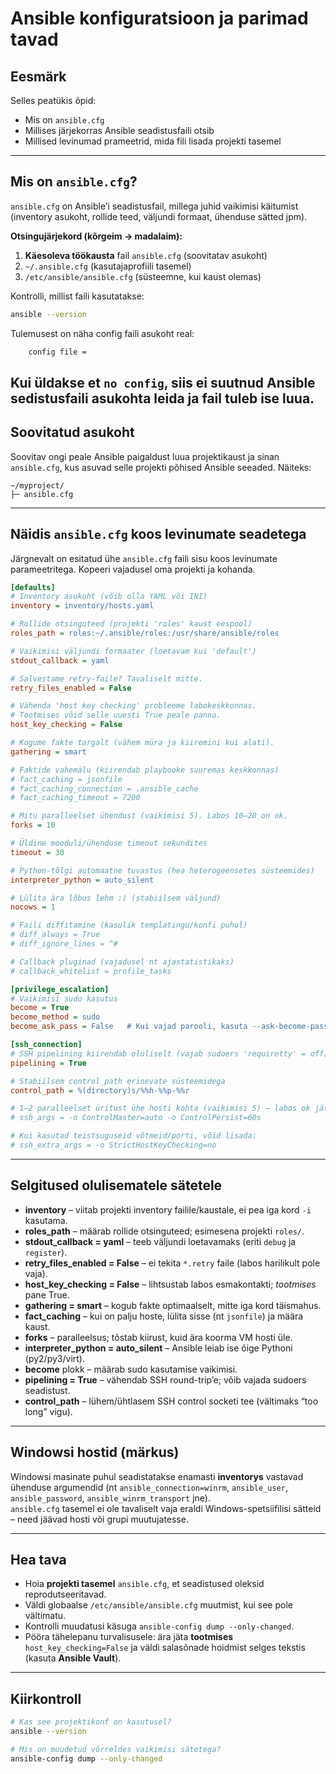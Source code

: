 # Ansible konfiguratsioon ja parimad tavad

## Eesmärk

Selles peatükis õpid:

- Mis on `ansible.cfg`
- Millises järjekorras Ansible seadistusfaili otsib
- Millised levinumad  prameetrid, mida fili lisada projekti tasemel

---

## Mis on `ansible.cfg`?

`ansible.cfg` on Ansible’i seadistusfail, millega juhid vaikimisi käitumist (inventory asukoht, rollide teed, väljundi formaat, ühenduse sätted jpm).

**Otsingujärjekord (kõrgeim → madalaim):**
1. **Käesoleva töökausta** fail `ansible.cfg` (soovitatav asukoht)
2. `~/.ansible.cfg` (kasutajaprofiili tasemel)
3. `/etc/ansible/ansible.cfg` (süsteemne, kui kaust olemas)

Kontrolli, millist faili kasutatakse:

```bash
ansible --version
```

Tulemusest on näha config faili asukoht real:

```bash
    config file = 
```
Kui üldakse et `no config`, siis ei suutnud Ansible sedistusfaili asukohta leida ja fail tuleb ise luua.
---

## Soovitatud asukoht
Soovitav ongi peale Ansible paigaldust luua projektikaust ja sinan `ansible.cfg`, kus asuvad selle projekti põhised Ansible seeaded. Näiteks:

```
~/myproject/
├─ ansible.cfg
```

---

## Näidis `ansible.cfg` koos levinumate seadetega

Järgnevalt on esitatud ühe `ansible.cfg` faili sisu koos levinumate parameetritega. Kopeeri vajadusel oma projekti ja kohanda.

```ini
[defaults]
# Inventory asukoht (võib olla YAML või INI)
inventory = inventory/hosts.yaml

# Rollide otsinguteed (projekti 'roles' kaust eespool)
roles_path = roles:~/.ansible/roles:/usr/share/ansible/roles

# Vaikimisi väljundi formaater (loetavam kui 'default')
stdout_callback = yaml

# Salvestame retry-faile? Tavaliselt mitte.
retry_files_enabled = False

# Vähenda 'host key checking' probleeme labokeskkonnas.
# Tootmises võid selle uuesti True peale panna.
host_key_checking = False

# Kogume fakte targalt (vähem müra ja kiiremini kui alati).
gathering = smart

# Faktide vahemälu (kiirendab playbooke suuremas keskkonnas)
# fact_caching = jsonfile
# fact_caching_connection = .ansible_cache
# fact_caching_timeout = 7200

# Mitu paralleelset ühendust (vaikimisi 5). Labos 10–20 on ok.
forks = 10

# Üldine mooduli/ühenduse timeout sekundites
timeout = 30

# Python-tõlgi automaatne tuvastus (hea heterogeensetes süsteemides)
interpreter_python = auto_silent

# Lülita ära lõbus lehm :) (stabiilsem väljund)
nocows = 1

# Faili diffitamine (kasulik templatingu/konfi puhul)
# diff_always = True
# diff_ignore_lines = ^#

# Callback pluginad (vajadusel nt ajastatistikaks)
# callback_whitelist = profile_tasks

[privilege_escalation]
# Vaikimisi sudo kasutus
become = True
become_method = sudo
become_ask_pass = False   # Kui vajad parooli, kasuta --ask-become-pass

[ssh_connection]
# SSH pipelining kiirendab oluliselt (vajab sudoers 'requiretty' = off)
pipelining = True

# Stabiilsem control_path erinevate süsteemidega
control_path = %(directory)s/%%h-%%p-%%r

# 1–2 paralleelset üritust ühe hosti kohta (vaikimisi 5) – labos ok jätta default
# ssh_args = -o ControlMaster=auto -o ControlPersist=60s

# Kui kasutad teistsuguseid võtmeid/porti, võid lisada:
# ssh_extra_args = -o StrictHostKeyChecking=no
```

---

## Selgitused olulisematele sätetele

- **inventory** – viitab projekti inventory failile/kaustale, ei pea iga kord `-i` kasutama.
- **roles_path** – määrab rollide otsinguteed; esimesena projekti `roles/`.
- **stdout_callback = yaml** – teeb väljundi loetavamaks (eriti `debug` ja `register`).
- **retry_files_enabled = False** – ei tekita `*.retry` faile (labos harilikult pole vaja).
- **host_key_checking = False** – lihtsustab labos esmakontakti; *tootmises* pane True.
- **gathering = smart** – kogub fakte optimaalselt, mitte iga kord täismahus.
- **fact_caching** – kui on palju hoste, lülita sisse (nt `jsonfile`) ja määra kaust.
- **forks** – paralleelsus; tõstab kiirust, kuid ära koorma VM hosti üle.
- **interpreter_python = auto_silent** – Ansible leiab ise õige Pythoni (py2/py3/virt).
- **become** plokk – määrab sudo kasutamise vaikimisi.
- **pipelining = True** – vähendab SSH round-trip’e; võib vajada sudoers seadistust.
- **control_path** – lühem/ühtlasem SSH control socketi tee (vältimaks “too long” vigu).

---

## Windowsi hostid (märkus)

Windowsi masinate puhul seadistatakse enamasti **inventorys** vastavad ühenduse argumendid
(nt `ansible_connection=winrm`, `ansible_user`, `ansible_password`, `ansible_winrm_transport` jne).  
`ansible.cfg` tasemel ei ole tavaliselt vaja eraldi Windows-spetsiifilisi sätteid – need jäävad hosti või grupi muutujatesse.

---

## Hea tava

- Hoia **projekti tasemel** `ansible.cfg`, et seadistused oleksid reprodutseeritavad.
- Väldi globaalse `/etc/ansible/ansible.cfg` muutmist, kui see pole vältimatu.
- Kontrolli muudatusi käsuga `ansible-config dump --only-changed`.
- Pööra tähelepanu turvalisusele: ära jäta **tootmises** `host_key_checking=False` ja väldi salasõnade hoidmist selges tekstis (kasuta **Ansible Vault**).

---

## Kiirkontroll

```bash
# Kas see projektikonf on kasutusel?
ansible --version

# Mis on muudetud võrreldes vaikimisi sätetega?
ansible-config dump --only-changed
```
